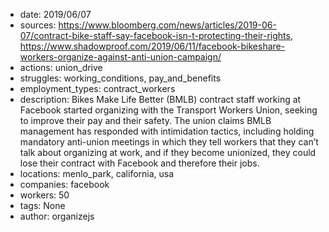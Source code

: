 - date: 2019/06/07
- sources: https://www.bloomberg.com/news/articles/2019-06-07/contract-bike-staff-say-facebook-isn-t-protecting-their-rights, https://www.shadowproof.com/2019/06/11/facebook-bikeshare-workers-organize-against-anti-union-campaign/
- actions: union_drive
- struggles: working_conditions, pay_and_benefits
- employment_types: contract_workers
- description: Bikes Make Life Better (BMLB) contract staff working at Facebook started organizing with the Transport Workers Union, seeking to improve their pay and their safety. The union claims BMLB management has responded with intimidation tactics, including holding mandatory anti-union meetings in which they tell workers that they can’t talk about organizing at work, and if they become unionized, they could lose their contract with Facebook and therefore their jobs.
- locations: menlo_park, california, usa
- companies: facebook
- workers: 50
- tags: None
- author: organizejs
